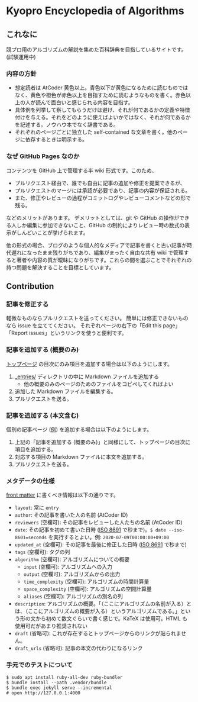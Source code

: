 # Kyopro Encyclopedia of Algorithms

## これなに

競プロ用のアルゴリズムの解説を集めた百科辞典を目指しているサイトです。(試験運用中)

### 内容の方針

-   想定読者は AtCoder 黄色以上。青色以下が黄色になるために読むものではなく、黄色や橙色が赤色以上を目指すために読むようなものを書く。赤色以上の人が読んで面白いと感じられる内容を目指す。
-   具体例を列挙して察してもらうだけは避け、それが何であるかの定義や特徴付けを与える。それをどのように使えばよいかではなく、それが何であるかを記述する。ノウハウ本でなく辞書である。
-   それぞれのページごとに独立した self-contained な文章を書く。他のページに依存するときは明示する。

### なぜ GitHub Pages なのか

コンテンツを GitHub 上で管理する半 wiki 形式です。このため、

-   プルリクエスト経由で、誰でも自由に記事の追加や修正を提案できるが、
-   プルリクエストのマージには承認が必要であり、記事の内容が保証される。
-   また、修正やレビューの過程がコミットログやレビューコメントなどの形で残る。

などのメリットがあります。
デメリットとしては、git や GitHub の操作ができる人しか編集に参加できないこと、GitHub の制約によりレビュー時の数式の表示がしんどいことが挙げられます。

他の形式の場合、ブログのような個人的なメディアで記事を書くと古い記事が時代遅れになったまま残りがちであり、編集がまったく自由な共有 wiki で管理すると著者や内容の質が曖昧になりがちです。これらの間を選ぶことでそれぞれの持つ問題を解決することを目標としています。

## Contribution

### 記事を修正する

軽微なものならプルリクエストを送ってください。
簡単には修正できないものなら issue を立ててください。
それぞれページの右下の「Edit this page」「Report issues」というリンクを使うと便利です。

### 記事を追加する (概要のみ)

[トップページ](https://kmyk.github.io/algorithm-encyclopedia/) の目次にのみ項目を追加する場合は以下のようにします。

1.  [_entries/](https://github.com/kmyk/algorithm-encyclopedia/tree/gh-pages/_entries) ディレクトリの中に Markdown ファイルを追加する
    -   他の概要のみのページのためのファイルをコピペしてくればよい
1.  追加した Markdown ファイルを編集する。
1.  プルリクエストを送る。

### 記事を追加する (本文含む)

個別の記事ページ ([例](https://kmyk.github.io/algorithm-encyclopedia/monotone-minima)) を追加する場合は以下のようにします。

1.  上記の「記事を追加する (概要のみ)」と同様にして、トップページの目次に項目を追加する。
1.  対応する項目の Markdown ファイルに本文を追加する。
1.  プルリクエストを送る。

### メタデータの仕様

[front matter](http://jekyllrb-ja.github.io/docs/front-matter/) に書くべき情報は以下の通りです。

-   `layout`: 常に `entry`
-   `author`: その記事を書いた人の名前 (AtCoder ID)
-   `reviewers` (空欄可): その記事をレビューした人たちの名前 (AtCoder ID)
-   `date`: その記事を初めて書いた日時 ([ISO 8691](https://ja.wikipedia.org/wiki/ISO_8601) で秒まで)。`$ date --iso-8601=seconds` を実行するとよい。例: `2020-07-09T00:00:00+09:00`
-   `updated_at` (空欄可): その記事を最後に修正した日時 ([ISO 8691](https://ja.wikipedia.org/wiki/ISO_8601) で秒まで)
-   `tags` (空欄可): タグの列
-   `algorithm` (空欄可): アルゴリズムについての概要
    -   `input` (空欄可): アルゴリズムへの入力
    -   `output` (空欄可): アルゴリズムからの出力
    -   `time_complexity` (空欄可): アルゴリズムの時間計算量
    -   `space_complexity` (空欄可): アルゴリズムの空間計算量
    -   `aliases` (空欄可): アルゴリズムの別名の列
-   `description`: アルゴリズムの概要。「（ここにアルゴリズムの名前が入る）とは、（ここにアルゴリズムの概要が入る）というアルゴリズムである。」という形の文から初めて数文ぐらいで書く感じで。KaTeX は使用可。HTML も使用可だがあまり推奨されない
-   `draft` (省略可): これが存在するとトップページからのリンクが貼られません。
-   `draft_urls` (省略可): 記事の本文の代わりになるリンク

### 手元でのテストについて

``` console
$ sudo apt install ruby-all-dev ruby-bundler
$ bundle install --path .vendor/bundle
$ bundle exec jekyll serve --incremental
# open http://127.0.0.1:4000
```
